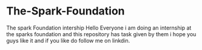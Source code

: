 # The-Spark-Foundation
The spark Foundation intership Hello Everyone i am doing an internship at the sparks foundation and this repository has task given by them i hope you guys like it and if you like do follow me on linkdin.

